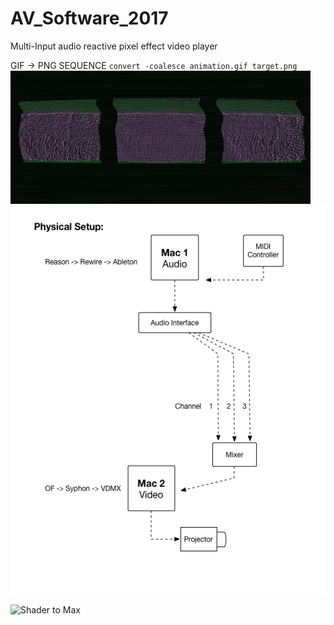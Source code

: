 # AV_Software_2017
Multi-Input audio reactive pixel effect video player

GIF -> PNG SEQUENCE
``convert -coalesce animation.gif target.png``
![screenshot](https://github.com/nightshining/AV_Software_2017/blob/master/TV.gif)
![test](https://github.com/nightshining/AV_Software_2017/blob/master/Wiring_Video_Performance.png)

![Shader to Max](https://forum.libcinder.org/topic/adapting-pass-through-shader-toy-shader-to-cinder)

